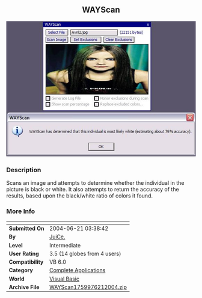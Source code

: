 ﻿<div align="center">

## WAYScan

<img src="PIC2004621345137507.jpg">
</div>

### Description

Scans an image and attempts to determine whether the individual in the picture is black or white. It also attempts to return the accuracy of the results, based upon the black/white ratio of colors it found.
 
### More Info
 


<span>             |<span>
---                |---
**Submitted On**   |2004-06-21 03:38:42
**By**             |[JuiCe\.](https://github.com/Planet-Source-Code/PSCIndex/blob/master/ByAuthor/juice.md)
**Level**          |Intermediate
**User Rating**    |3.5 (14 globes from 4 users)
**Compatibility**  |VB 6\.0
**Category**       |[Complete Applications](https://github.com/Planet-Source-Code/PSCIndex/blob/master/ByCategory/complete-applications__1-27.md)
**World**          |[Visual Basic](https://github.com/Planet-Source-Code/PSCIndex/blob/master/ByWorld/visual-basic.md)
**Archive File**   |[WAYScan1759976212004\.zip](https://github.com/Planet-Source-Code/juice-wayscan__1-54516/archive/master.zip)








